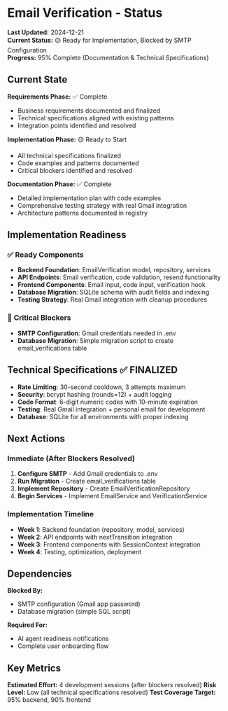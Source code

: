 # Email Verification - Status

**Last Updated:** 2024-12-21  
**Current Status:** 🟡 Ready for Implementation, Blocked by SMTP Configuration  
**Progress:** 95% Complete (Documentation & Technical Specifications)

## Current State

**Requirements Phase:** ✅ Complete
- Business requirements documented and finalized
- Technical specifications aligned with existing patterns
- Integration points identified and resolved

**Implementation Phase:** 🟡 Ready to Start
- All technical specifications finalized
- Code examples and patterns documented
- Critical blockers identified and resolved

**Documentation Phase:** ✅ Complete
- Detailed implementation plan with code examples
- Comprehensive testing strategy with real Gmail integration
- Architecture patterns documented in registry

## Implementation Readiness

### ✅ **Ready Components**
- **Backend Foundation**: EmailVerification model, repository, services
- **API Endpoints**: Email verification, code validation, resend functionality
- **Frontend Components**: Email input, code input, verification hook
- **Database Migration**: SQLite schema with audit fields and indexing
- **Testing Strategy**: Real Gmail integration with cleanup procedures

### 🔴 **Critical Blockers**
- **SMTP Configuration**: Gmail credentials needed in .env
- **Database Migration**: Simple migration script to create email_verifications table

## Technical Specifications ✅ **FINALIZED**

- **Rate Limiting**: 30-second cooldown, 3 attempts maximum
- **Security**: bcrypt hashing (rounds=12) + audit logging
- **Code Format**: 6-digit numeric codes with 10-minute expiration
- **Testing**: Real Gmail integration + personal email for development
- **Database**: SQLite for all environments with proper indexing

## Next Actions

### Immediate (After Blockers Resolved)
1. **Configure SMTP** - Add Gmail credentials to .env
2. **Run Migration** - Create email_verifications table
3. **Implement Repository** - Create EmailVerificationRepository
4. **Begin Services** - Implement EmailService and VerificationService

### Implementation Timeline
- **Week 1**: Backend foundation (repository, model, services)
- **Week 2**: API endpoints with nextTransition integration
- **Week 3**: Frontend components with SessionContext integration
- **Week 4**: Testing, optimization, deployment

## Dependencies

**Blocked By:**
- SMTP configuration (Gmail app password)
- Database migration (simple SQL script)

**Required For:**
- AI agent readiness notifications
- Complete user onboarding flow

## Key Metrics

**Estimated Effort:** 4 development sessions (after blockers resolved)
**Risk Level:** Low (all technical specifications resolved)
**Test Coverage Target:** 95% backend, 90% frontend 